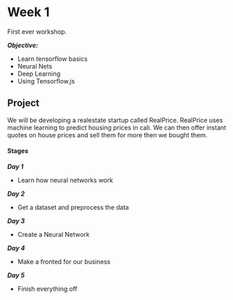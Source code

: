# Week 1

First ever workshop. 

***Objective:*** 
- Learn tensorflow basics 
- Neural Nets 
- Deep Learning
- Using Tensorflow.js 

## Project
We will be developing a realestate startup called RealPrice. RealPrice uses machine learning to predict housing prices in cali. We can then offer instant quotes on house prices and sell them for more then we bought them.
 
#### Stages

***Day 1***
- Learn how neural networks work

***Day 2***
- Get a dataset and preprocess the data

***Day 3***
- Create a Neural Network 

***Day 4***
- Make a fronted for our business

***Day 5***
- Finish everything off
